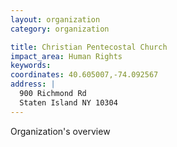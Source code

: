 ```yaml
---
layout: organization
category: organization

title: Christian Pentecostal Church
impact_area: Human Rights
keywords: 
coordinates: 40.605007,-74.092567
address: |
  900 Richmond Rd
  Staten Island NY 10304
---
```

Organization's overview
